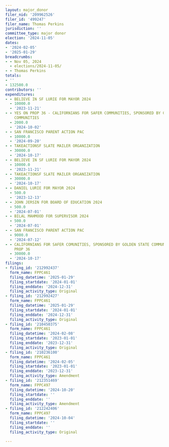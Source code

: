 ```yaml
---
layout: major_donor
filer_nid: '209962526'
filer_id: '499247'
filer_name: Thomas Perkins
jurisdiction: ''
committee_type: major donor
election: '2024-11-05'
dates:
- '2024-02-05'
- '2025-01-29'
breadcrumbs:
- - Nov 05, 2024
  - elections/2024-11-05/
- - Thomas Perkins
totals:
- ''
- 132500.0
contributors: ''
expenditures:
- - BELIEVE IN SF LURIE FOR MAYOR 2024
  - 10000.0
  - '2023-11-21'
- - YES ON PROP 36 - CALIFORNIANS FOR SAFER COMMUNITIES, SPONSORED BY GOLDEN STATE
    COMMUNITIES
  - 2000.0
  - '2024-10-02'
- - SAN FRANCISCO PARENT ACTION PAC
  - 10000.0
  - '2024-09-20'
- - TAKEACTIONSF SLATE MAILER ORGANIZATION
  - 30000.0
  - '2024-10-17'
- - BELIEVE IN SF LURIE FOR MAYOR 2024
  - 10000.0
  - '2023-11-21'
- - TAKEACTIONSF SLATE MAILER ORGANIZATION
  - 30000.0
  - '2024-10-17'
- - DANIEL LURIE FOR MAYOR 2024
  - 500.0
  - '2023-12-13'
- - JOHN JERSIN FOR BOARD OF EDUCATION 2024
  - 500.0
  - '2024-07-01'
- - BILAL MAHMOOD FOR SUPERVISOR 2024
  - 500.0
  - '2024-07-01'
- - SAN FRANCISCO PARENT ACTION PAC
  - 9000.0
  - '2024-07-12'
- - CALIFORNIANS FOR SAFER COMUNITIES, SPONSORED BY GOLDEN STATE COMMUNITIES YES ON
    PROP 36
  - 30000.0
  - '2024-10-17'
filings:
- filing_id: '212992437'
  form_name: FPPC461
  filing_datetime: '2025-01-29'
  filing_startdate: '2024-01-01'
  filing_enddate: '2024-12-31'
  filing_activity_type: Original
- filing_id: '212992427'
  form_name: FPPC461
  filing_datetime: '2025-01-29'
  filing_startdate: '2024-01-01'
  filing_enddate: '2024-12-31'
  filing_activity_type: Original
- filing_id: '210450375'
  form_name: FPPC461
  filing_datetime: '2024-02-08'
  filing_startdate: '2023-01-01'
  filing_enddate: '2023-12-31'
  filing_activity_type: Original
- filing_id: '210236100'
  form_name: FPPC461
  filing_datetime: '2024-02-05'
  filing_startdate: '2023-01-01'
  filing_enddate: '2023-12-31'
  filing_activity_type: Amendment
- filing_id: '212351469'
  form_name: FPPC497
  filing_datetime: '2024-10-20'
  filing_startdate: ''
  filing_enddate: ''
  filing_activity_type: Amendment
- filing_id: '212242406'
  form_name: FPPC497
  filing_datetime: '2024-10-04'
  filing_startdate: ''
  filing_enddate: ''
  filing_activity_type: Original

---
```


